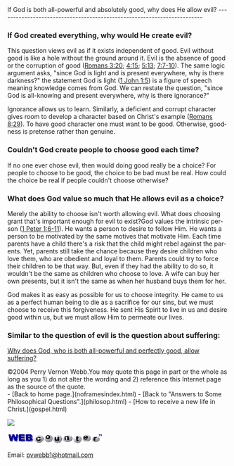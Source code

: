  <head> <title>(PVW) Why evil?</title> <meta content="IE=9" http-equiv="X-UA-Compatible"></meta> <link href="css/page_style.css" rel="stylesheet" type="text/css"></link> </head><body lang="EN-US"><div class="page_style"> If God is both all-powerful and absolutely good, why does He allow evil?
------------------------------------------------------------------------

### If God created everything, why would He create evil?

This question views evil as if it exists independent of good. Evil without good is like a hole without the ground around it. Evil is the absence of good or the corruption of good ([Romans 3:20](http://www.biblegateway.com/cgi-bin/bible?passage=Romans+3:20); [4:15](http://www.biblegateway.com/cgi-bin/bible?passage=Romans+4:15); [5:13](http://www.biblegateway.com/cgi-bin/bible?passage=Romans+5:13); [7:7-10](http://www.biblegateway.com/cgi-bin/bible?passage=Romans+7:7-10)). The same logic argument asks, "since God is light and is present everywhere, why is there darkness?" the statement God is light ([1 John 1:5](http://www.biblegateway.com/cgi-bin/bible?passage=1+John+1:5)) is a figure of speech meaning knowledge comes from God. We can restate the question, "since God is all-knowing and present everywhere, why is there ignorance?"

Ignorance allows us to learn. Similarly, a deficient and corrupt character gives room to develop a character based on Christ's example ([Romans 8:29](http://www.biblegateway.com/cgi-bin/bible?passage=Romans+8:29)). To have good character one must want to be good. Otherwise, goodness is pretense rather than genuine.

### Couldn't God create people to choose good each time?

If no one ever chose evil, then would doing good really be a choice? For people to choose to be good, the choice to be bad must be real. How could the choice be real if people couldn't choose otherwise?

### What does God value so much that He allows evil as a choice?

Merely the ability to choose isn't worth allowing evil. What does choosing grant that's important enough for evil to exist?God values the intrinsic person ([1 Peter 1:6-11](http://www.biblegateway.com/cgi-bin/bible?passage=1+Peter+1:6-11)). He wants a person to desire to follow Him. He wants a person to be motivated by the same motives that motivate Him. Each time parents have a child there's a risk that the child might rebel against the parents. Yet, parents still take the chance because they desire children who love them, who are obedient and loyal to them. Parents could try to force their children to be that way. But, even if they had the ability to do so, it wouldn't be the same as children who choose to love. A wife can buy her own presents, but it isn't the same as when her husband buys them for her.

God makes it as easy as possible for us to choose integrity. He came to us as a perfect human being to die as a sacrifice for our sins, but we must choose to receive this forgiveness. He sent His Spirit to live in us and desire good within us, but we must allow Him to permeate our lives.

### Similar to the question of evil is the question about suffering:

[Why does God, who is both all-powerful and perfectly good, allow suffering?](suffering.html)

<div class="copy">©2004 Perry Vernon Webb.You may quote this page in part or the whole as long as you   
 1) do not alter the wording and   
 2) reference this Internet page as the source of the quote.</div> </div>- [Back to home page.](noframesindex.html)
- [Back to "Answers to Some Philosophical Questions".](philosop.html)
- [How to receive a new life in Christ.](gospel.html)
 
![](http://counter.digits.com/wc/-d/4/pvwebb)

[![digits](images/wc-03.gif)](http://www.digits.com/)

Email: [pvwebb1@hotmail.com](mailto:pvwebb1@hotmail.com)

 